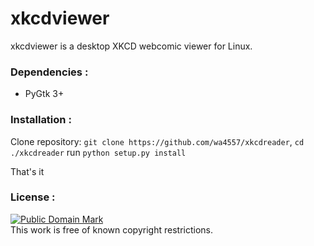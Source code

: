 # xkcdviewer

xkcdviewer is a desktop XKCD webcomic viewer for Linux.



### Dependencies :

  - PyGtk 3+


### Installation :

Clone repository: `git clone https://github.com/wa4557/xkcdreader`,
`cd ./xkcdreader`
run `python setup.py install`

That's it


### License :

[![Public Domain Mark](http://i.creativecommons.org/p/mark/1.0/88x31.png)](http://creativecommons.org/publicdomain/mark/1.0/)  
This work is free of known copyright restrictions.

